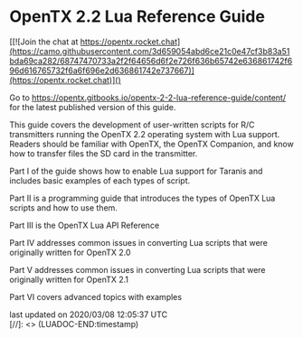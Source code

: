 # OpenTX 2.2 Lua Reference Guide

[[![Join the chat at https://opentx.rocket.chat](https://camo.githubusercontent.com/3d659054abd6ce21c0e47cf3b83a51bda69ca282/68747470733a2f2f64656d6f2e726f636b65742e636861742f696d616765732f6a6f696e2d636861742e737667)](https://opentx.rocket.chat)]()

Go to https://opentx.gitbooks.io/opentx-2-2-lua-reference-guide/content/ for the latest published version of this guide.

This guide covers the development of user-written scripts for R/C transmitters running the OpenTX 2.2 operating system with Lua support. Readers should be familiar with OpenTX, the OpenTX Companion, and know how to transfer files the SD card in the transmitter.

Part I of the guide shows how to enable Lua support for Taranis and includes basic examples of each types of script.

Part II is a programming guide that introduces the types of OpenTX Lua scripts and how to use them.

Part III is the OpenTX Lua API Reference

Part IV addresses common issues in converting Lua scripts that were originally written for OpenTX 2.0

Part V addresses common issues in converting Lua scripts that were originally written for OpenTX 2.1

Part VI covers advanced topics with examples

[//]: <> (LUADOC-BEGIN:timestamp)
<div class="footer">last updated on 2020/03/08 12:05:37 UTC</div>
[//]: <> (LUADOC-END:timestamp)

